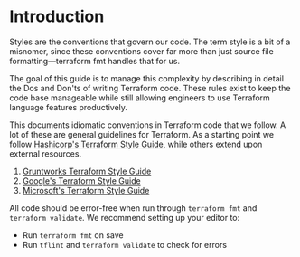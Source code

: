 # Introduction

Styles are the conventions that govern our code. The term style is a bit of a
misnomer, since these conventions cover far more than just source file
formatting—terraform fmt handles that for us.

The goal of this guide is to manage this complexity by describing in detail the
Dos and Don'ts of writing Terraform code. These rules exist to keep the code
base manageable while still allowing engineers to use Terraform language features
productively.

This documents idiomatic conventions in Terraform code that we follow. A lot
of these are general guidelines for Terraform. As a starting point we follow [Hashicorp's Terraform Style Guide](https://developer.hashicorp.com/terraform/language/style), while others extend upon external
resources.

1. [Gruntworks Terraform Style Guide](https://docs.gruntwork.io/guides/style/terraform-style-guide/)
2. [Google's Terraform Style Guide](https://cloud.google.com/docs/terraform/best-practices/general-style-structure)
3. [Microsoft's Terraform Style Guide](https://microsoft.github.io/code-with-engineering-playbook/code-reviews/recipes/terraform/)

All code should be error-free when run through `terraform fmt` and `terraform
validate`. We recommend setting up your editor to:

- Run `terraform fmt` on save
- Run `tflint` and `terraform validate` to check for errors
